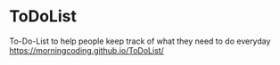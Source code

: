 # ToDoList
To-Do-List to help people keep track of what they need to do everyday
https://morningcoding.github.io/ToDoList/
